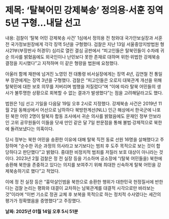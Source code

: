 # **제목: ‘탈북어민 강제북송’ 정의용·서훈 징역 5년 구형…내달 선고**

  내용: 검찰이 ‘탈북 어민 강제북송 사건’ 1심에서 정의용 전 청와대 국가안보실장과 서훈 전 국가정보원장에게 각각 징역 5년을 구형했다. 검찰은 지난 13일 서울중앙지방법원 형사21부(부장판사 허경무) 심리로 열린 결심 공판에서 “피고인들은 탈북민들이 수차례 귀순 의사를 밝혔음에도 외국인이나 난민보다 못한 존재로 대하며 위헌·위법한 강제북송 결정을 지시했다”고 지적하며 이 같은 형량을 법원에 요청했다.

아울러 함께 재판에 넘겨진 노영민 전 대통령 비서실장에게는 징역 4년, 김연철 전 통일부 장관에게는 징역 3년을 구형했다. 검찰은 “피고인들은 오로지 대북관계 개선을 위해 탈북민에 대한 보호 의무를 저버리며 범행을 저질렀다”며 “이에 따라 탈북 어민들의 생사가 불투명한 상황으로 회복할 수 없는 결과가 발생했다”는 점을 고려해달라고도 했다.

법원은 1심 선고 기일을 다음달 19일 오후 2시로 지정했다. 강제북송 사건은 2019년 11월 2일 동해상에서 어선으로 남하하다 북방한계선(NLL) 인근 해상에서 한국군에 나포된 북한 어민 2명이 탈북자 합동 조사에서 귀순 의사를 밝혔음에도 문재인 정부 안보라인 고위 공무원들이 이들을 닷새 만인 같은 달 7일 판문점을 통해 불법·강제적으로 북한에 돌려보냈다는 의혹이다.

당시 정부는 북한 어민을 송환한 이유에 대해 탈북 직전 동료 선원 16명을 살해했다고 주장하며 “순수한 귀순 과정의 의사라고 보기보다는 범죄 후 도주 목적으로 보는 것이 합당하다고 판단했다”고 밝혔다. 중대한 비정치적 범죄를 저질러 보호 대상이 아니라는 것이다. 2023년 2월 검찰은 정 전 실장 등을 기소하며 공소장에 “(탈북 어민들을) 북한에 송환해 북한을 존중하고 있다는 의지를 보여주기 위해 최대한 신속하게 탈북 어민을 강제북송하기로 했다”고 적었다.

이에 정 전 실장 등은 “흉악살인범을 북한으로 송환한 행위가 대한민국 헌정질서에 반한다는 검찰 논리는 평화와 대결이 교차하는 남북관계를 대결적 시각으로만 바라보는 것”이라며 “이번 기소로 정권 교체 후 보복을 목적으로 하는 정치적 수사였다는 세간의 평가가 정확했음을 증명했다”고 주장했다.

  **날짜: 2025년 01월 14일 오후 5시 51분**